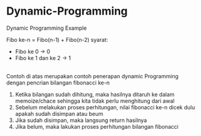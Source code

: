 # Dynamic-Programming
Dynamic Programming Example

Fibo ke-n = Fibo(n-1) + Fibo(n-2)
syarat:
 - Fibo ke 0 -> 0
 - Fibo ke 1 dan ke 2 -> 1

<br>
Contoh di atas merupakan contoh penerapan dynamic Programming dengan pencrian bilangan fibonacci ke-n
<br>

1. Ketika bilangan sudah dihitung, maka hasilnya ditaruh ke dalam memoize/chace sehingga kita tidak perlu menghitung dari awal
2. Sebelum melakukan proses perhitungan, nilai fibonacci ke-n dicek dulu apakah sudah disimpan atau beum
3. Jika sudah disimpan, maka langsung return hasilnya
4. Jika belum, maka lakukan proses perhitungan bilangan fibonacci
